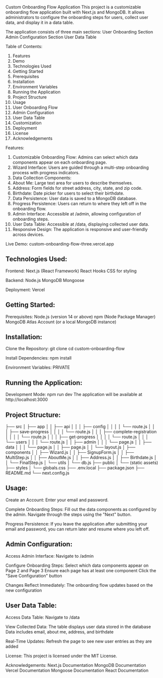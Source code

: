 Custom Onboarding Flow Application
This project is a customizable onboarding flow application built with Next.js and MongoDB.
It allows administrators to configure the onboarding steps for users, collect user data, and display it in a data table.

The application consists of three main sections:
User Onboarding Section
Admin Configuration Section
User Data Table

Table of Contents:

1. Features
2. Demo
3. Technologies Used
4. Getting Started
5. Prerequisites
6. Installation
7. Environment Variables
8. Running the Application
9. Project Structure
10. Usage
11. User Onboarding Flow
12. Admin Configuration
13. User Data Table
14. Customization
15. Deployment
16. License
17. Acknowledgements

Features:

1. Customizable Onboarding Flow: Admins can select which data components appear on each onboarding page.
2. Wizard Interface: Users are guided through a multi-step onboarding process with progress indicators.
3. Data Collection Components:
4. About Me: Large text area for users to describe themselves.
5. Address: Form fields for street address, city, state, and zip code.
6. Birthdate: Date picker for users to select their birthdate.
7. Data Persistence: User data is saved to a MongoDB database.
8. Progress Persistence: Users can return to where they left off in the onboarding flow.
9. Admin Interface: Accessible at /admin, allowing configuration of onboarding steps.
10. User Data Table: Accessible at /data, displaying collected user data.
11. Responsive Design: The application is responsive and user-friendly across devices.

Live Demo:
custom-onboarding-flow-three.vercel.app

## Technologies Used:

Frontend:
Next.js (React Framework)
React Hooks
CSS for styling

Backend:
Node.js
MongoDB
Mongoose

Deployment:
Vercel

## Getting Started:

Prerequisites:
Node.js (version 14 or above)
npm (Node Package Manager)
MongoDB Atlas Account (or a local MongoDB instance)

## Installation:

Clone the Repository:
git clone <SSH>
cd custom-onboarding-flow

Install Dependencies:
npm install

Environment Variables:
PRIVATE

## Running the Application:

Development Mode:
npm run dev
The application will be available at http://localhost:3000

## Project Structure:
├── src
│ ├── app
│ │ ├── api
│ │ │ ├── config
│ │ │ │ └── route.js
│ │ │ ├── save-progress
│ │ │ │ └── route.js
│ │ │ ├── complete-registration
│ │ │ │ └── route.js
│ │ │ ├── get-progress
│ │ │ │ └── route.js
│ │ │ └── users
│ │ │ └── route.js
│ │ ├── admin
│ │ │ └── page.js
│ │ ├── data
│ │ │ └── page.js
│ │ ├── page.js
│ │ └── layout.js
│ ├── components
│ │ ├── Wizard.js
│ │ ├── SignupForm.js
│ │ ├── MultiStep.js
│ │ ├── AboutMe.js
│ │ ├── Address.js
│ │ ├── Birthdate.js
│ │ └── FinalStep.js
│ └── utils
│ └── db.js
├── public
│ └── (static assets)
├── styles
│ └── globals.css
├── .env.local
├── package.json
├── README.md
└── next.config.js

## Usage:

Create an Account: Enter your email and password.

Complete Onboarding Steps:
Fill out the data components as configured by the admin.
Navigate through the steps using the "Next" button.

Progress Persistence:
If you leave the application after submitting your email and password, you can return later and resume where you left off.

## Admin Configuration:

Access Admin Interface:
Navigate to /admin

Configure Onboarding Steps:
Select which data components appear on Page 2 and Page 3
Ensure each page has at least one component
Click the "Save Configuration" button

Changes Reflect Immediately:
The onboarding flow updates based on the new configuration

## User Data Table:

Access Data Table:
Navigate to /data

View Collected Data:
The table displays user data stored in the database
Data includes email, about me, address, and birthdate

Real-Time Updates:
Refresh the page to see new user entries as they are added

License:
This project is licensed under the MIT License.

Acknowledgements:
Next.js Documentation
MongoDB Documentation
Vercel Documentation
Mongoose Documentation
React Documentation
